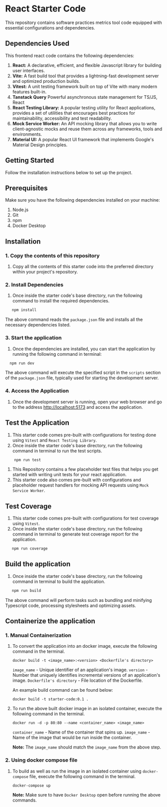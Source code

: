# React Starter Code

This repository contains software practices metrics tool code equipped with essential configurations and dependencies.

## Dependencies Used

This frontend react code contains the following dependencies:

1. **React:** A declarative, efficient, and flexible Javascript library for building user interfaces.
2. **Vite:** A fast build tool that provides a lightning-fast development server and optimized production builds.
3. **Vitest:** A unit testing framework built on top of Vite with many modern features built-in.
4. **Tanstack Query** Powerful asynchronous state management for TS/JS, React
5. **React Testing Library:** A popular testing utility for React applications, provides a set of utilities that
   encourages best practices for maintainability, accessibility and test readability.
6. **Mock Service Worker:** An API mocking library that allows you to write client-agnostic mocks and reuse them across
   any frameworks, tools and environments.
7. **Material UI:** A popular React UI framework that implements Google's Material Design principles.

## Getting Started

Follow the installation instructions below to set up the project.

## Prerequisites

Make sure you have the following dependencies installed on your machine:

1. Node.js
2. Git
3. npm
4. Docker Desktop

## Installation

### 1. Copy the contents of this repository

1. Copy all the contents of this starter code into the preferred directory within your project's repository.

### 2. Install Dependencies

1. Once inside the starter code's base directory, run the following command to install the required dependencies.

```bash
   npm install
```

The above command reads the `package.json` file and installs all the necessary dependencies listed.

### 3. Start the application

1. Once the dependencies are installed, you can start the application by running the following command in terminal:

```bash
  npm run dev
```

The above command will execute the specified script in the `scripts` section of the `package.json` file, typically used
for starting the development server.

### 4. Access the Application

1. Once the development server is running, open your web browser and go to the address
   [http://localhost:5173](http://localhost:5173) and access the application.

## Test the Application

1. This starter code comes pre-built with configurations for testing done using `Vitest` and `React Testing Library`.
2. Once inside the starter code's base directory, run the following command in terminal to run the test scripts.

```bash
    npm run test
```

1. This Repository contains a few placeholder test files that helps you get started with writing unit tests for your
   react application.
2. This starter code also comes pre-built with configurations and placeholder request handlers for mocking API requests
   using `Mock Service Worker`.

## Test Coverage

1. This starter code comes pre-built with configurations for test coverage using `Vitest`.
2. Once inside the starter code's base directory, run the following command in terminal to generate test coverage report
   for the application.

```bash
   npm run coverage
```

## Build the application

1. Once inside the starter code's base directory, run the following command in terminal to build the application.

```bash
   npm run build
```

The above command will perform tasks such as bundling and minifying Typescript code, processing stylesheets and
optimizing assets.

## Containerize the application

### 1. Manual Containerization

1. To convert the application into an docker image, execute the following command in the terminal.

   ```docker-compose
   docker build -t <image_name>:<version> <Dockerfile's directory>
   ```

   `image_name` - Unique identifier of an application's image. `version` - Number that uniquely identifies incremental
   versions of an application's image. `Dockerfile's directory` - File location of the Dockerfile.

   An example build command can be found below:

   ```docker-compose
   docker build -t starter-code:0.1 .
   ```

2. To run the above built docker image in an isolated container, execute the following command in the terminal.

   ```docker-compose
   docker run -d -p 80:80 --name <container_name> <image_name>
   ```

   `container_name` - Name of the container that spins up. `image_name` - Name of the image that would be run inside the
   container.

   **Note:** The `image_name` should match the `image_name` from the above step.

### 2. Using docker compose file

1. To build as well as run the image in an isolated container using `docker-compose` file, execute the following command
   in the terminal.

   ```docker-compose
   docker-compose up
   ```

   **Note:** Make sure to have `Docker Desktop` open before running the above commands.
